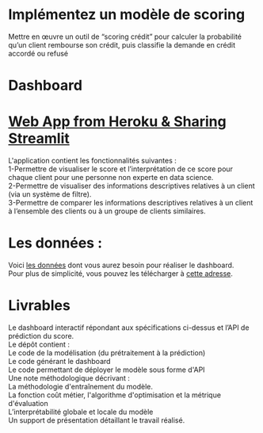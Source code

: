 # Implémentez un modèle de scoring
Mettre en œuvre un outil de “scoring crédit” pour calculer la probabilité qu’un client rembourse son crédit, puis classifie la demande en crédit accordé ou refusé
# Dashboard 
# [Web App from Heroku & Sharing Streamlit](https://dshboard-streamlit.herokuapp.com/)
L'application contient les fonctionnalités suivantes :  
 1-Permettre de visualiser le score et l’interprétation de ce score pour chaque client pour une personne non experte en data science.  
 2-Permettre de visualiser des informations descriptives relatives à un client (via un système de filtre).  
 3-Permettre de comparer les informations descriptives relatives à un client à l’ensemble des clients ou à un groupe de clients similaires.   
 
# Les données :  
Voici [les données](https://www.kaggle.com/c/home-credit-default-risk/data) dont vous aurez besoin pour réaliser le dashboard.  
Pour plus de simplicité, vous pouvez les télécharger à [cette adresse](https://s3-eu-west-1.amazonaws.com/static.oc-static.com/prod/courses/files/Parcours_data_scientist/Projet+-+Impl%C3%A9menter+un+mod%C3%A8le+de+scoring/Projet+Mise+en+prod+-+home-credit-default-risk.zip).

# Livrables 
Le dashboard interactif répondant aux spécifications ci-dessus et l’API de prédiction du score.  
Le dépôt contient :  
 Le code de la modélisation (du prétraitement à la prédiction)  
 Le code générant le dashboard  
 Le code permettant de déployer le modèle sous forme d'API  
 Une note méthodologique décrivant :  
 La méthodologie d'entraînement du modèle.  
 La fonction coût métier, l'algorithme d'optimisation et la métrique d'évaluation  
 L’interprétabilité globale et locale du modèle    
 Un support de présentation détaillant le travail réalisé.
